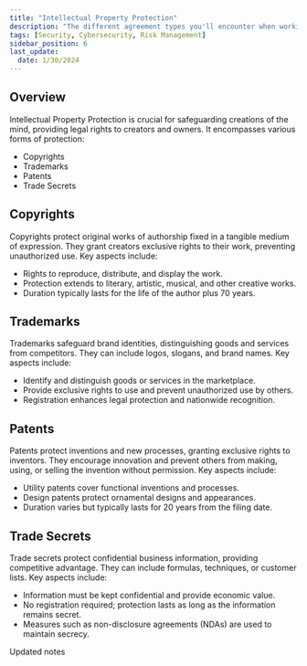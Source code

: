 ```yaml
---
title: "Intellectual Property Protection"
description: "The different agreement types you'll encounter when working in Cybersecurity"
tags: [Security, Cybersecurity, Risk Management]
sidebar_position: 6
last_update:
  date: 1/30/2024
---
```


## Overview

Intellectual Property Protection is crucial for safeguarding creations of the mind, providing legal rights to creators and owners. It encompasses various forms of protection:

- Copyrights
- Trademarks
- Patents
- Trade Secrets

## Copyrights

Copyrights protect original works of authorship fixed in a tangible medium of expression. They grant creators exclusive rights to their work, preventing unauthorized use. Key aspects include:

- Rights to reproduce, distribute, and display the work.
- Protection extends to literary, artistic, musical, and other creative works.
- Duration typically lasts for the life of the author plus 70 years.

## Trademarks

Trademarks safeguard brand identities, distinguishing goods and services from competitors. They can include logos, slogans, and brand names. Key aspects include:

- Identify and distinguish goods or services in the marketplace.
- Provide exclusive rights to use and prevent unauthorized use by others.
- Registration enhances legal protection and nationwide recognition.

## Patents

Patents protect inventions and new processes, granting exclusive rights to inventors. They encourage innovation and prevent others from making, using, or selling the invention without permission. Key aspects include:

- Utility patents cover functional inventions and processes.
- Design patents protect ornamental designs and appearances.
- Duration varies but typically lasts for 20 years from the filing date.

## Trade Secrets

Trade secrets protect confidential business information, providing competitive advantage. They can include formulas, techniques, or customer lists. Key aspects include:

- Information must be kept confidential and provide economic value.
- No registration required; protection lasts as long as the information remains secret.
- Measures such as non-disclosure agreements (NDAs) are used to maintain secrecy.

Updated notes